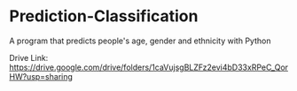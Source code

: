 # Prediction-Classification
A program that predicts people's age, gender and ethnicity with Python


Drive Link:
https://drive.google.com/drive/folders/1caVujsgBLZFz2evi4bD33xRPeC_QorHW?usp=sharing


